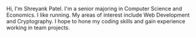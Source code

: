 Hi, I'm Shreyank Patel. I'm a senior majoring in Computer Science and Economics. I like running. My areas of interest include Web Development and Cryptography. I hope to hone my coding skills and gain experience working in team projects.
 
